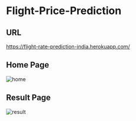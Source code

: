 # Flight-Price-Prediction

## URL

https://flight-rate-prediction-india.herokuapp.com/

## Home Page

![home](https://user-images.githubusercontent.com/68010329/103168073-39db6900-4856-11eb-9c1b-179a4ed58ef5.JPG)

## Result Page

![result](https://user-images.githubusercontent.com/68010329/103168220-50ce8b00-4857-11eb-9ad5-646f9ba91ec5.JPG)

